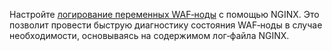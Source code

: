 Настройте [логирование переменных WAF‑ноды](../admin-ru/configure-logging.md) с помощью NGINX. Это позволит провести быструю диагностику состояния WAF‑ноды в случае необходимости, основываясь на содержимом лог‑файла NGINX.